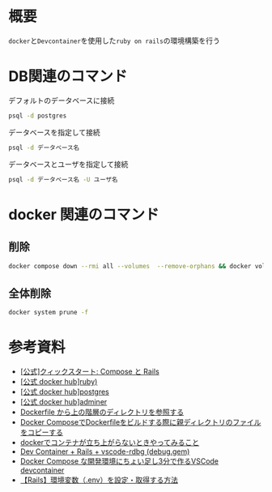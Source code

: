# 概要
`docker`と`Devcontainer`を使用した`ruby on rails`の環境構築を行う

# DB関連のコマンド
デフォルトのデータベースに接続
```sh
psql -d postgres
```

データベースを指定して接続
```sh
psql -d データベース名
```

データベースとユーザを指定して接続
```sh
psql -d データベース名 -U ユーザ名
```

# docker 関連のコマンド
## 削除
```sh
docker compose down --rmi all --volumes  --remove-orphans && docker volume prune -f
```

## 全体削除
```sh
docker system prune -f
```

# 参考資料
- [[公式]クィックスタート: Compose と Rails](https://matsuand.github.io/docs.docker.jp.onthefly/samples/rails/)
- [[公式 docker hub]ruby)](https://hub.docker.com/_/ruby)
- [[公式 docker hub]postgres](https://hub.docker.com/_/postgres)
- [[公式 docker hub]adminer](https://hub.docker.com/_/adminer/)
- [Dockerfile から上の階層のディレクトリを参照する](https://qiita.com/TKR/items/ac29ee783bc4684d0612)
- [Docker ComposeでDockerfileをビルドする際に親ディレクトリのファイルをコピーする](https://zukucode.com/2020/08/docker-compose-parent-directory.html)
- [dockerでコンテナが立ち上がらないときやってみること](https://qiita.com/mom0tomo/items/35dfacb628df1bd3651e)
- [Dev Container + Rails + vscode-rdbg (debug.gem)](https://zenn.dev/takeyuwebinc/articles/50793a2313824a)
- [Docker Compose な開発環境にちょい足し3分で作るVSCode devcontainer](https://zenn.dev/saboyutaka/articles/9cffc8d14c6684)
- [【Rails】環境変数（.env）を設定・取得する方法](https://labo.kon-ruri.co.jp/rails-dotenv/)

